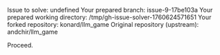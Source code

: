 Issue to solve: undefined
Your prepared branch: issue-9-17be103a
Your prepared working directory: /tmp/gh-issue-solver-1760624571651
Your forked repository: konard/llm_game
Original repository (upstream): andchir/llm_game

Proceed.